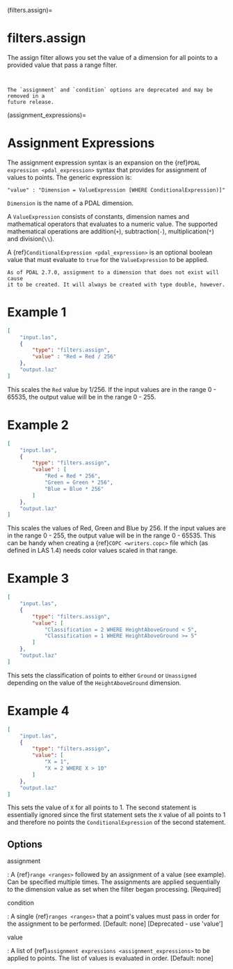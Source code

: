 (filters.assign)=

# filters.assign

The assign filter allows you set the value of a dimension for all points
to a provided value that pass a range filter.

```{embed}
```

```{streamable}
```

```{note}
The `assignment` and `condition` options are deprecated and may be removed in a
future release.
```



(assignment_expressions)=

# Assignment Expressions

The assignment expression syntax is an expansion on the {ref}`PDAL expression <pdal_expression>` syntax
that provides for assignment of values to points. The generic expression is:

```
"value" : "Dimension = ValueExpression [WHERE ConditionalExpression)]"
```

`Dimension` is the name of a PDAL dimension.

A `ValueExpression` consists of constants, dimension names and mathematical operators
that evaluates to a numeric value.  The supported mathematical operations are addition(`+`),
subtraction(`-`), multiplication(`*`) and division(`\\`).

A {ref}`ConditionalExpression <pdal_expression>` is an optional boolean value that must
evaluate to `true` for the `ValueExpression` to be applied.

```{note}
As of PDAL 2.7.0, assignment to a dimension that does not exist will cause
it to be created. It will always be created with type double, however.
```

# Example 1

```json
[
    "input.las",
    {
        "type": "filters.assign",
        "value" : "Red = Red / 256"
    },
    "output.laz"
]
```

This scales the `Red` value by 1/256. If the input values are in the range 0 - 65535, the output
value will be in the range 0 - 255.

# Example 2

```json
[
    "input.las",
    {
        "type": "filters.assign",
        "value" : [
            "Red = Red * 256",
            "Green = Green * 256",
            "Blue = Blue * 256"
        ]
    },
    "output.laz"
]
```

This scales the values of Red, Green and Blue by 256. If the input values are in the range 0 - 255, the output
value will be in the range 0 - 65535. This can be handy when creating a {ref}`COPC <writers.copc>` file which
(as defined in LAS 1.4) needs color values scaled in that range.

# Example 3

```json
[
    "input.las",
    {
        "type": "filters.assign",
        "value": [
            "Classification = 2 WHERE HeightAboveGround < 5",
            "Classification = 1 WHERE HeightAboveGround >= 5"
        ]
    },
    "output.laz"
]
```

This sets the classification of points to either `Ground` or `Unassigned` depending on the
value of the `HeightAboveGround` dimension.

# Example 4

```json
[
    "input.las",
    {
        "type": "filters.assign",
        "value": [
            "X = 1",
            "X = 2 WHERE X > 10"
        ]
    },
    "output.laz"
]
```

This sets the value of `X` for all points to 1. The second statement is essentially ignored
since the first statement sets the `X` value of all points to 1 and therefore no points
the `ConditionalExpression` of the second statement.

## Options

assignment

: A {ref}`range <ranges>` followed by an assignment of a value (see example).
  Can be specified multiple times.  The assignments are applied sequentially
  to the dimension value as set when the filter began processing. \[Required\]

condition

: A single {ref}`ranges <ranges>` that a point's values must pass in order
  for the assignment to be performed. \[Default: none\] \[Deprecated - use 'value'\]

value

: A list of {ref}`assignment expressions <assignment_expressions>` to be applied to points.
  The list of values is evaluated in order. \[Default: none\]

```{include} filter_opts.md
```
